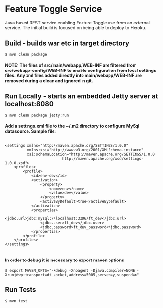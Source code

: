 # Feature Toggle Service

Java based REST service enabling Feature Toggle use from an external service.  The initial build is focused on being
able to deploy to Heroku.

## Build - builds war etc in target directory

```$ mvn clean package```

#### NOTE: The files of src/main/webapp/WEB-INF are filtered from src/webapp-config/WEB-INF to enable configuration from local settings files.  Any xml files added directly into main/webapp/WEB-INF are removed during a clean and ignored in git.

## Run Locally - starts an embedded Jetty server at localhost:8080

```$ mvn clean package jetty:run```

#### Add a settings.xml file to the ~/.m2 directory to configure MySql datasource.  Sample file:

<pre>
<code>
&lt;settings xmlns="http://maven.apache.org/SETTINGS/1.0.0"
          xmlns:xsi="http://www.w3.org/2001/XMLSchema-instance"
          xsi:schemaLocation="http://maven.apache.org/SETTINGS/1.0.0
                          http://maven.apache.org/xsd/settings-1.0.0.xsd"&gt;
    &lt;profiles&gt;
        &lt;profile&gt;
            &lt;id&gt;env-dev&lt;/id&gt;
            &lt;activation&gt;
                &lt;property&gt;
                    &lt;name&gt;env&lt;/name&gt;
                    &lt;value&gt;dev&lt;/value&gt;
                &lt;/property&gt;
                &lt;activeByDefault&gt;true&lt;/activeByDefault&gt;
            &lt;/activation&gt;
            &lt;properties&gt;
                &lt;jdbc.url&gt;jdbc:mysql://localhost:3306/ft_dev&lt;/jdbc.url&gt;
                &lt;jdbc.user&gt;ft_dev&lt;/jdbc.user&gt;
                &lt;jdbc.password&gt;ft_dev_password&lt;/jdbc.password&gt;
            &lt;/properties&gt;
        &lt;/profile&gt;
    &lt;/profiles&gt;
&lt;/settings&gt;
</code>
</pre>

#### In order to debug it is necessary to export maven options

```$ export MAVEN_OPTS="-Xdebug -Xnoagent -Djava.compiler=NONE -Xrunjdwp:transport=dt_socket,address=5005,server=y,suspend=n"```

## Run Tests

```$ mvn test```
